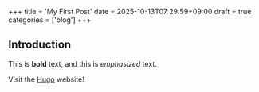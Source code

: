 +++
title = 'My First Post'
date = 2025-10-13T07:29:59+09:00
draft = true
categories = ['blog']
+++
## Introduction

This is **bold** text, and this is *emphasized* text.

Visit the [Hugo](https://gohugo.io) website!